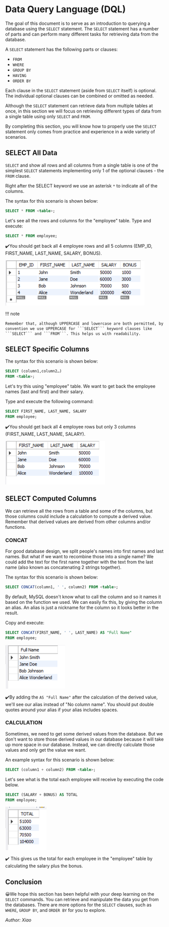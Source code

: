 # Data Query Language (DQL)

The goal of this document is to serve as an introduction to querying a database using the ```SELECT``` statement. The ```SELECT``` statement has a number of parts and can perform many different tasks for retrieving data from the database.

A ```SELECT``` statement has the following parts or clauses:

- ```FROM```
- ```WHERE```
- ```GROUP BY```
- ```HAVING```
- ```ORDER BY```

Each clause in the ```SELECT``` statement (aside from ```SELECT``` itself) is optional. The individual optional clauses can be combined or omitted as needed.

Although the ```SELECT``` statement can retrieve data from multiple tables at once, in this section we will focus on retrieving different types of data from a single table using only ```SELECT``` and ```FROM```.

By completing this section, you will know how to properly use the ```SELECT``` statement only comes from practice and experience in a wide variety of scenarios.

## SELECT All Data

```SELECT``` and show all rows and all columns from a single table is one of the simplest ```SELECT``` statements implementing only 1 of the optional clauses - the ```FROM``` clause.

Right after the SELECT keyword we use an asterisk ```*``` to indicate all of the columns.

The syntax for this scenario is shown below:

```sql
SELECT * FROM <table>;
```

Let's see all the rows and columns for the "employee" table. Type and execute:

```sql
SELECT * FROM employee;
```

✔️You should get back all 4 employee rows and all 5 columns (EMP_ID, FIRST_NAME, LAST_NAME, SALARY, BONUS).

![Image title](./images/select_all.png)

!!! note

    Remember that, although UPPERCASE and lowercase are both permitted, by convention we use UPPERCASE for ```SELECT``` keyword clauses like ```SELECT``` and ```FROM```. This helps us with readability.

## SELECT Specific Columns

The syntax for this scenario is shown below:

```sql
SELECT (column1,column2…)
FROM <table>;
```

Let's try this using "employee" table. We want to get back the employee names (last and first) and their salary.

Type and execute the following command:

```sql
SELECT FIRST_NAME, LAST_NAME, SALARY 
FROM employee;
```

✔️You should get back all 4 employee rows but only 3 columns (FIRST_NAME, LAST_NAME, SALARY).

![Image title](./images/select_specific_cols.png)

## SELECT Computed Columns

We can retrieve all the rows from a table and some of the columns, but those columns could include a calculation to compute a derived value.
Remember that derived values are derived from other columns and/or functions.

### CONCAT

For good database design, we split people's names into first names and last names. But what if we want to recombine those into a single name? We could add the text for the first name together with the text from the last name (also known as concatenating 2 strings together).

The syntax for this scenario is shown below:

```sql
SELECT CONCAT(column1, ' ', column2) FROM <table>;
```

By default, MySQL doesn't know what to call the column and so it names it based on the function we used. We can easily fix this, by giving the column an alias. An alias is just a nickname for the column so it looks better in the result.

Copy and execute:

```sql
SELECT CONCAT(FIRST_NAME, ' ', LAST_NAME) AS "Full Name" 
FROM employee;
```

![Image title](./images/concat.png)

✔️By adding the ```AS "Full Name"``` after the calculation of the derived value, we'll see our alias instead of "No column name". You should put double quotes around your alias if your alias includes spaces.

### CALCULATION

Sometimes, we need to get some derived values from the database. But we don't want to store those derived values in our database because it will take up more space in our database. Instead, we can directly calculate those values and only get the value we want. 

An example syntax for this scenario is shown below:

```sql
SELECT (column1 + column2) FROM <table>;
```

Let's see what is the total each employee will receive by executing the code below.

```sql
SELECT (SALARY + BONUS) AS TOTAL
FROM employee;
```

![Image title](./images/select_cal.png)

✔️ This gives us the total for each employee in the "employee" table by calculating the salary plus the bonus.

## Conclusion

😀We hope this section has been helpful with your deep learning on the ```SELECT``` commands. You can retrieve and manipulate the data you get from the databases. There are more options for the ```SELECT``` clauses, such as ```WHERE```, ```GROUP BY```, and ```ORDER BY``` for you to explore.

_Author: Xiao_